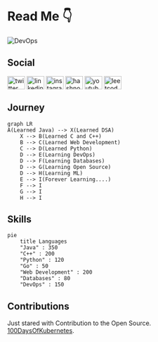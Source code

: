 # Read Me 👇

![DevOps](https://user-images.githubusercontent.com/98758085/219849944-644d0c7d-1f05-4eea-a7a7-376198051b8c.png)

## Social

<a href="https://twitter.com/ronak_pal1" target="blank"><img align="center" src="https://raw.githubusercontent.com/rahuldkjain/github-profile-readme-generator/master/src/images/icons/Social/twitter.svg" alt="twitter link" height="30" width="40" /></a>
<a href="https://linkedin.com/in/ronak_pal1" target="blank"><img align="center" src="https://raw.githubusercontent.com/rahuldkjain/github-profile-readme-generator/master/src/images/icons/Social/linked-in-alt.svg" alt="linkedin link" height="30" width="40" /></a>
<a href="https://instagram.com/ronak_pal1" target="blank"><img align="center" src="https://raw.githubusercontent.com/rahuldkjain/github-profile-readme-generator/master/src/images/icons/Social/instagram.svg" alt="instagram link" height="30" width="40" /></a>
<a href="https://hashnode.com/@ronakpal1" target="blank"><img align="center" src="https://raw.githubusercontent.com/rahuldkjain/github-profile-readme-generator/master/src/images/icons/Social/hashnode.svg" alt="hashnode link" height="30" width="40" /></a>
<a href="https://www.youtube.com/@CodaGo" target="blank"><img align="center" src="https://raw.githubusercontent.com/rahuldkjain/github-profile-readme-generator/master/src/images/icons/Social/youtube.svg" alt="youtube channel link" height="30" width="40" /></a>
<a href="https://www.leetcode.com/ronak_pal1/" target="blank"><img align="center" src="https://raw.githubusercontent.com/rahuldkjain/github-profile-readme-generator/master/src/images/icons/Social/leet-code.svg" alt="leetcode link" height="30" width="40" /></a>

## Journey

```mermaid
graph LR
A(Learned Java) --> X(Learned DSA)
    X --> B(Learned C and C++)
    B --> C(Learned Web Development)
    C --> D(Learned Python)
    D --> E(Learning DevOps)
    D --> F(Learning Databases)
    D --> G(Learning Open Source)
    D --> H(Learning ML)
    E --> I(Forever Learning....)
    F --> I
    G --> I
    H --> I
```

## Skills
```mermaid
pie
    title Languages
    "Java" : 350
    "C++" : 200
    "Python" : 120
    "Go" : 50
    "Web Development" : 200
    "Databases" : 80
    "DevOps" : 150
```

## Contributions
Just stared with Contribution to the Open Source.<br/>
[100DaysOfKubernetes](https://100daysofkubernetes.io/overview.html).

